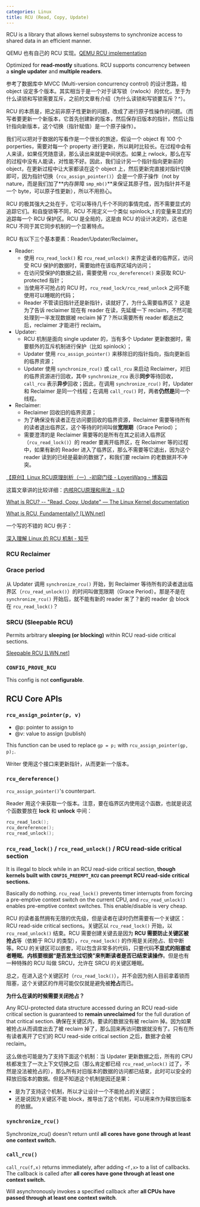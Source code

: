 ```yaml
---
categories: Linux
title: RCU (Read, Copy, Update)
---
```


RCU is a library that allows kernel subsystems to synchronize access to shared data in an efficient manner.

QEMU 也有自己的 RCU 实现。[QEMU RCU implementation](https://terenceli.github.io/%E6%8A%80%E6%9C%AF/2021/03/14/qemu-rcu)

Optimized for **read-mostly** situations. RCU supports concurrency between a **single updater** and **multiple readers**.

参考了数据库中 MVCC (Multi-version concurrency control) 的设计思路，给 object 设定多个版本。其实相当于是一个对于读写锁（rwlock）的优化，至于为什么读锁和写锁需要互斥，之前的文章有介绍（为什么读锁和写锁要互斥？^）。

RCU 的本质是，把之前非原子性更新的问题，改成了进行原子性操作的问题。（而写者要更新一个新版本，它首先创建新的版本，然后保存旧版本的指针，然后让指针指向新版本，这个切换（指针赋值）是一个原子操作）。

我们可以把对于数据的写看作是一个很长的旅途，假设一个 object 有 100 个 porperties，需要对每一个 property 进行更新，所以耗时比较长。在过程中会有人来读，如果任凭随意读，那么读出来就是中间状态。如果上 rwlock，那么在写的过程中没有人能读，对性能不好。因此，我们设计另一个指针指向更新前的 object，在更新过程中让大家都读在这个 object 上，然后更新完直接对指针切换即可，因为指针切换（`rcu_assign_pointer()`）会是一个原子操作（not by nature，而是我们加了**内存屏障 `smp_mb()`**来保证其原子性，因为指针并不是一个 byte，可以原子性更新），所以不用担心。

RCU 的极其强大之处在于，它可以等待几千个不同的事情完成，而不需要显式的追踪它们。和自旋锁等不同，RCU 不用定义一个类似 spinlock_t 的变量来显式的追踪每一个 RCU 保护区。RCU 是全局的，这是由 RCU 的设计决定的，这也是 RCU 不同于其它同步机制的一个显著特点。

RCU 有以下三个基本要素：Reader/Updater/Reclaimer。

- Reader:
    - 使用 `rcu_read_lock()` 和 `rcu_read_unlock()` 来界定读者的临界区，访问受 RCU 保护的数据时，需要始终在该临界区域内访问；
    - 在访问受保护的数据之前，需要使用 `rcu_dereference()` 来获取 RCU-protected 指针；
    - 当使用不可抢占的 RCU 时，`rcu_read_lock/rcu_read_unlock` 之间不能使用可以睡眠的代码；
    - Reader 不管读旧指针还是新指针，读就好了，为什么需要临界区？ 这是为了告诉 reclaimer 现在有 reader 在读，先延缓一下 reclaim，不然可能处理到一半发现数据被 reclaim 掉了？所以需要所有 reader 都退出之后，reclaimer 才能进行 reclaim。
- Updater:
    - RCU 机制是面向 single updater 的，当有多个 Updater 更新数据时，需要额外的互斥机制进行保护（比如 spinlock）；
    - Updater 使用 `rcu_assign_pointer()` 来移除旧的指针指向，指向更新后的临界资源；
    - Updater 使用 `synchronize_rcu()` 或 `call_rcu` 来启动 Reclaimer，对旧的临界资源进行回收，其中 `synchronize_rcu` 表示**同步**等待回收，`call_rcu` 表示**异步**回收；因此，在调用 `synchronize_rcu()` 时，Updater 和 Reclaimer 是同一个线程；在调用 `call_rcu()` 时，两者**仍然是**同一个线程。
- Reclaimer:
    - Reclaimer 回收旧的临界资源；
    - 为了确保没有读者正在访问要回收的临界资源，Reclaimer 需要等待所有的读者退出临界区，这个等待的时间叫做**宽限期**（Grace Period）；
    - 需要澄清的是 Reclaimer 需要等的是所有在其之前进入临界区（`rcu_read_lock()`）的 reader 要离开临界区，在 Reclaimer 等的过程中，如果有新的 Reader 进入了临界区，那么不需要等它退出，因为这个 reader 读到的已经是最新的数据了，和我们要 reclaim 的老数据并不冲突。

[【原创】Linux RCU原理剖析（一）-初窥门径 - LoyenWang - 博客园](https://www.cnblogs.com/LoyenWang/p/12681494.html)

这篇文章讲的比较详细：[内核RCU原理和用法 - ILD](https://insidelinuxdev.net/article/a0bxr8.html)

[What is RCU? -- "Read, Copy, Update" — The Linux Kernel documentation](https://docs.kernel.org/RCU/whatisRCU.html)

[What is RCU, Fundamentally? [LWN.net]](https://lwn.net/Articles/262464/)

一个写的不错的 RCU 例子：

[深入理解 Linux 的 RCU 机制 - 知乎](https://zhuanlan.zhihu.com/p/30583695)

### RCU Reclaimer

### Grace period

从 Updater 调用 `synchronize_rcu()` 开始，到 Reclaimer 等待所有的读者退出临界区（`rcu_read_unlock()`）的时间叫做宽限期（Grace Period）。那是不是在 `synchronize_rcu()` 开始后，就不能有新的 reader 来了？新的 reader 会 block 在 `rcu_read_lock()`？

### SRCU (Sleepable RCU)

Permits arbitrary **sleeping (or blocking)** within RCU read-side critical sections.

[Sleepable RCU [LWN.net]](https://lwn.net/Articles/202847/)

### `CONFIG_PROVE_RCU`

This config is not **configurable**.

## RCU Core APIs

### `rcu_assign_pointer(p, v)`

 - @p: pointer to assign to
 - @v: value to assign (publish)

This function can be used to replace `gp = p;` with `rcu_assign_pointer(gp, p);`.

Writer 使用这个接口来更新指针，从而更新一个版本。

### `rcu_dereference()`

`rcu_assign_pointer()`'s counterpart.

Reader 用这个来获取一个版本。注意，要在临界区内使用这个函数，也就是说这个函数要放在 **lock** 和 **unlock** 中间：

```c
rcu_read_lock();
rcu_dereference();
rcu_read_unlock();
```

### `rcu_read_lock()` / `rcu_read_unlock()` / RCU read-side critical section

It is illegal to block while in an RCU read-side critical section, **though kernels built with `CONFIG_PREEMPT_RCU` can preempt RCU read-side critical sections.**

Basically do nothing. `rcu_read_lock()` prevents timer interrupts from forcing a pre-emptive context switch on the current CPU, and `rcu_read_unlock()` enables pre-emptive context switches. This enable/disable is very cheap.

RCU 的读者虽然拥有无限的优先级，但是读者在读时仍然需要有一个关键区：RCU read-side critical sections。关键区以 `rcu_read_lock()` 开始，以 `rcu_read_unlock()` 结束。RCU 需要创建关键去是因为 **RCU 需要防止关键区被抢占**等（依赖于 RCU 的类型），`rcu_read_lock()` 的作用是关闭抢占、软中断等。RCU 的关键区可以嵌套，可以包含非常多的代码，只要代码**不显式的阻塞或者睡眠**。**内核要根据“是否发生过切换”来判断读者是否已结束读操作**。但是也有一种特殊的 RCU 叫做 SRCU，允许在 SRCU 的关键区睡眠。

总之，在进入这个关键区时（`rcu_read_lock()`），并不会因为别人目前拿着锁而阻塞，这个关键区的作用可能仅仅就是避免被**抢占**而已。

**为什么在读的时候需要关闭抢占？**

Any RCU-protected data structure accessed during an RCU read-side critical section is guaranteed to **remain unreclaimed** for the full duration of that critical section. 确保在关键区内，要读的数据没有被 reclaim 掉。因为如果被抢占从而调度出去了被 reclaim 掉了，那么回来再访问数据就没有了。只有在所有读者离开了它们的 RCU read-side critical section 之后，数据才会被 reclaim。

这么做也可能是为了支持下面这个机制：当 Updater 更新数据之后，所有的 CPU 核都发生了一次上下文切换之后（那么肯定都已经 `rcu_read_unlock()` 过了，不然是没法被抢占的），那么所有对旧版本的数据的访问都已结束，此时可以安全的释放旧版本的数据。但是不知道这个机制是因还是果：

- 是为了支持这个机制，所以才让设计一个不能抢占的关键区；
- 还是说因为关键区不能 block，推导出了这个机制，可以用来作为释放旧版本的依据。

### `synchronize_rcu()`

Synchronize_rcu() doesn't return until **all cores have gone through at least one context switch.**

### `call_rcu()`

`call_rcu(f,x)` returns immediately, after adding `<f,x>` to a list of callbacks. The callback is called after **all cores have gone through at least one context switch.**

Will asynchronously invokes a specified callback after **all CPUs have passed through at least one context switch**.
